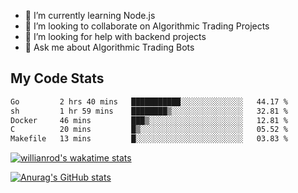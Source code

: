 
- 🌱 I’m currently learning Node.js
- 👯 I’m looking to collaborate on Algorithmic Trading Projects
- 🤔 I’m looking for help with backend projects
- 💬 Ask me about Algorithmic Trading Bots

## My Code Stats

<!--START_SECTION:waka-->

```txt
Go         2 hrs 40 mins   ███████████░░░░░░░░░░░░░░   44.17 %
sh         1 hr 59 mins    ████████▒░░░░░░░░░░░░░░░░   32.81 %
Docker     46 mins         ███▒░░░░░░░░░░░░░░░░░░░░░   12.81 %
C          20 mins         █▒░░░░░░░░░░░░░░░░░░░░░░░   05.52 %
Makefile   13 mins         █░░░░░░░░░░░░░░░░░░░░░░░░   03.83 %
```

<!--END_SECTION:waka-->

[![willianrod's wakatime stats](https://github-readme-stats.vercel.app/api/wakatime?username=holdandup&layout=compact&theme=react&custom_title=Wakatime%20All%20Time%20Stats&langs_count=8)](https://github.com/anuraghazra/github-readme-stats)

[![Anurag's GitHub stats](https://github-readme-stats.vercel.app/api?username=Kevinbarrero)](https://github.com/anuraghazra/github-readme-stats)




